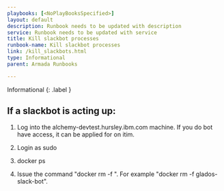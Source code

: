 ```yaml
---
playbooks: [<NoPlayBooksSpecified>]
layout: default
description: Runbook needs to be updated with description
service: Runbook needs to be updated with service
title: Kill slackbot processes
runbook-name: Kill slackbot processes
link: /kill_slackbots.html
type: Informational
parent: Armada Runbooks

---
```


Informational
{: .label }

## If a slackbot is acting up:

1.	Log into the alchemy-devtest.hursley.ibm.com machine. If you do bot have access, it can be applied for on itim.

1.	Login as sudo

1.	docker ps

1.	Issue the command "docker rm -f <name of slackbot process>". For example "docker rm -f glados-slack-bot".

